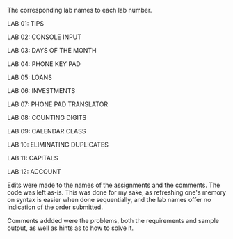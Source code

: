 The corresponding lab names to each lab number.

LAB 01:   TIPS

LAB 02:   CONSOLE INPUT

LAB 03:   DAYS OF THE MONTH

LAB 04:   PHONE KEY PAD

LAB 05:   LOANS

LAB 06:   INVESTMENTS

LAB 07:   PHONE PAD TRANSLATOR

LAB 08:   COUNTING DIGITS

LAB 09:   CALENDAR CLASS

LAB 10:   ELIMINATING DUPLICATES

LAB 11:   CAPITALS

LAB 12:   ACCOUNT

Edits were made to the names of the assignments and the comments. The code was left as-is. This was done for my sake, as refreshing one's memory on syntax is easier when done sequentially, and the lab names offer no indication of the order submitted. 

Comments addded were the problems, both the requirements and sample output, as well as hints as to how to solve it. 
